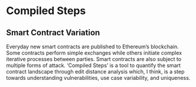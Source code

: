 # Compiled Steps

## Smart Contract Variation

Everyday new smart contracts are published to Ethereum’s blockchain. Some contracts perform simple exchanges while others initiate complex iterative processes between parties. Smart contracts are also subject to multiple forms of attack. ‘Compiled Steps’ is a tool to quantify the smart contract landscape through edit distance analysis which, I think, is a step towards understanding vulnerabilities, use case variability, and uniqueness.



